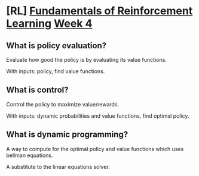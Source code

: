 # \[RL\] [Fundamentals of Reinforcement Learning](https://www.coursera.org/learn/fundamentals-of-reinforcement-learning/home/welcome) [Week 4](https://www.coursera.org/learn/fundamentals-of-reinforcement-learning/home/week/4)

## What is policy evaluation?

Evaluate how good the policy is by evaluating its value functions.

With inputs: policy, find value functions.

## What is control?

Control the policy to maximize value/rewards.

With inputs: dynamic probabilities and value functions, find optimal policy.

## What is dynamic programming?

A way to compute for the optimal policy and value functions which uses bellman equations.

A substitute to the linear equations solver.
